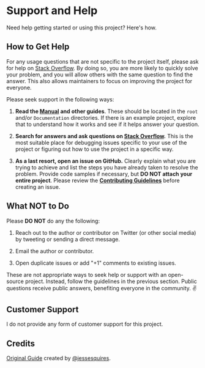 # Support and Help

Need help getting started or using this project? Here's how.




## How to Get Help

For any usage questions that are not specific to the project itself, please ask for help on [Stack Overflow](https://stackoverflow.com). By doing so, you are more likely to quickly solve your problem, and you will allow others with the same question to find the answer. This also allows maintainers to focus on improving the project for everyone.

Please seek support in the following ways:

1. **Read the [Manual](../README.md#manual) and other guides**. These should be located in the `root` and/or `Documentation` directories. If there is an example project, explore that to understand how it works and see if it helps answer your question.

1. **Search for answers and ask questions on [Stack Overflow](https://stackoverflow.com).** This is the most suitable place for debugging issues specific to your use of the project or figuring out how to use the project in a specific way.

1. **As a last resort, open an issue on GitHub.** Clearly explain what you are trying to achieve and list the steps you have already taken to resolve the problem. Provide code samples if necessary, but **DO NOT attach your entire project**. Please review the **[Contributing Guidelines](./CONTRIBUTING.md)** before creating an issue.




## What NOT to Do 

Please **DO NOT** do any the following:

1. Reach out to the author or contributor on Twitter (or other social media) by tweeting or sending a direct message.

1. Email the author or contributor.

1. Open duplicate issues or add "+1" comments to existing issues.

These are not appropriate ways to seek help or support with an open-source project. Instead, follow the guidelines in the previous section. Public questions receive public answers, benefiting everyone in the community. ✌️




## Customer Support

I do not provide any form of customer support for this project.




## Credits

[Original Guide](https://github.com/jessesquires/.github/blob/main/SUPPORT.md) created by [@jessesquires](https://github.com/jessesquires). 
